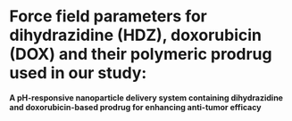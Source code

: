 # Force field parameters for dihydrazidine (HDZ), doxorubicin (DOX) and their polymeric prodrug used in our study: 
__A pH-responsive nanoparticle delivery system containing dihydrazidine and doxorubicin-based prodrug for enhancing anti-tumor efficacy__
